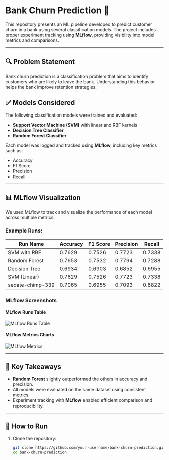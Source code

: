 # Bank Churn Prediction 🏦

This repository presents an ML pipeline developed to predict customer churn in a bank using several classification models. The project includes proper experiment tracking using **MLflow**, providing visibility into model metrics and comparisons.

---

## 🔍 Problem Statement

Bank churn prediction is a classification problem that aims to identify customers who are likely to leave the bank. Understanding this behavior helps the bank improve retention strategies.



## ✅ Models Considered

The following classification models were trained and evaluated:

- **Support Vector Machine (SVM)** with linear and RBF kernels  
- **Decision Tree Classifier**  
- **Random Forest Classifier**

Each model was logged and tracked using **MLflow**, including key metrics such as:

- Accuracy
- F1 Score
- Precision
- Recall

---

## 📊 MLflow Visualization

We used MLflow to track and visualize the performance of each model across multiple metrics.

### Example Runs:

| Run Name            | Accuracy | F1 Score | Precision | Recall |
|---------------------|----------|----------|-----------|--------|
| SVM with RBF        | 0.7629   | 0.7526   | 0.7723    | 0.7338 |
| Random Forest       | 0.7653   | 0.7532   | 0.7794    | 0.7288 |
| Decision Tree       | 0.6934   | 0.6903   | 0.6852    | 0.6955 |
| SVM (Linear)        | 0.7629   | 0.7526   | 0.7723    | 0.7338 |
| sedate-chimp-339    | 0.7065   | 0.6955   | 0.7093    | 0.6822 |

### MLflow Screenshots

#### MLflow Runs Table

![MLflow Runs Table](./ML%20flow%20.png)

#### MLflow Metrics Charts

![MLflow Metrics](./mlflow%20with%20visualization.png)

---

## 📌 Key Takeaways

- **Random Forest** slightly outperformed the others in accuracy and precision.
- All models were evaluated on the same dataset using consistent metrics.
- Experiment tracking with **MLflow** enabled efficient comparison and reproducibility.

---

## 🚀 How to Run

1. Clone the repository:

   ```bash
   git clone https://github.com/your-username/bank-churn-prediction.git
   cd bank-churn-prediction

